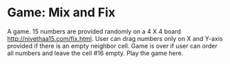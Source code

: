 # Game: Mix and Fix
A game. 15 numbers are provided randomly on a 4 X 4 board http://nivethaa15.com/fix.html. User can drag numbers only on X and Y-axis provided if there is an empty neighbor cell. Game is over if user can order all numbers and leave  the cell #16 empty. Play the game here.
